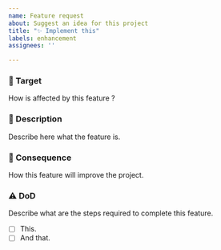 ```yaml
---
name: Feature request
about: Suggest an idea for this project
title: "✨ Implement this"
labels: enhancement
assignees: ''

---
```


### 🎯 Target

How is affected by this feature ?

### 📝 Description

Describe here what the feature is.

### 🧪 Consequence

How this feature will improve the project.

### ⚠️ DoD

Describe what are the steps required to complete this feature.

- [ ] This.
- [ ] And that.